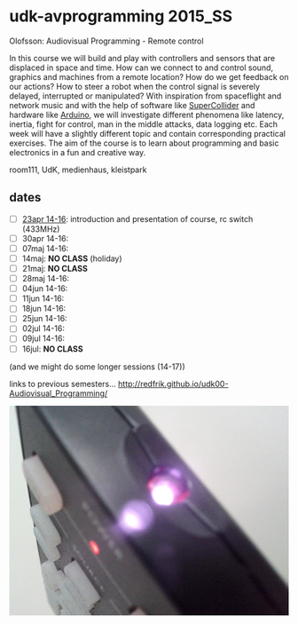 udk-avprogramming 2015_SS
=========================

Olofsson: Audiovisual Programming - Remote control

In this course we will build and play with controllers and sensors that are displaced in space and time. How can we connect to and control sound, graphics and machines from a remote location? How do we get feedback on our actions? How to steer a robot when the control signal is severely delayed, interrupted or manipulated? With inspiration from spaceflight and network music and with the help of software like [SuperCollider](http://supercollider.github.io) and hardware like [Arduino](http://www.arduino.cc), we will investigate different phenomena like latency, inertia, fight for control, man in the middle attacks, data logging etc. Each week will have a slightly different topic and contain corresponding practical exercises. The aim of the course is to learn about programming and basic electronics in a fun and creative way.

room111, UdK, medienhaus, kleistpark

dates
-----
- [ ] [23apr 14-16](https://github.com/redFrik/udk13-Back_to_basics/tree/master/udk150423): introduction and presentation of course, rc switch (433MHz)
- [ ] 30apr 14-16:
- [ ] 07maj 14-16:
- [ ] 14maj: **NO CLASS** (holiday)
- [ ] 21maj: **NO CLASS**
- [ ] 28maj 14-16:
- [ ] 04jun 14-16:
- [ ] 11jun 14-16:
- [ ] 18jun 14-16:
- [ ] 25jun 14-16:
- [ ] 02jul 14-16:
- [ ] 09jul 14-16:
- [ ] 16jul: **NO CLASS**

(and we might do some longer sessions (14-17))

links to previous semesters... <http://redfrik.github.io/udk00-Audiovisual_Programming/>

![remotecontrol](remotecontrol.jpg?raw=true "remotecontrol")
